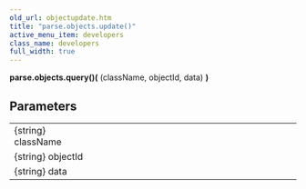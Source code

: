 ```yaml
---
old_url: objectupdate.htm
title: "parse.objects.update()"
active_menu_item: developers
class_name: developers
full_width: true
---
```



**parse.objects.query()(** (className, objectId, data) **)**

## Parameters

<table>
<tr>
<td width="181">
{string} className

</td>
<td width="18">
</td>
<td width="681">


</td>
</tr>
<tr>
<td width="181">
{string} objectId
</td>
<td width="18">
</td>
<td width="681">

</td>
</tr>
<tr>
<td width="181">
{string} data
</td>
<td width="18">
</td>
<td width="681">
